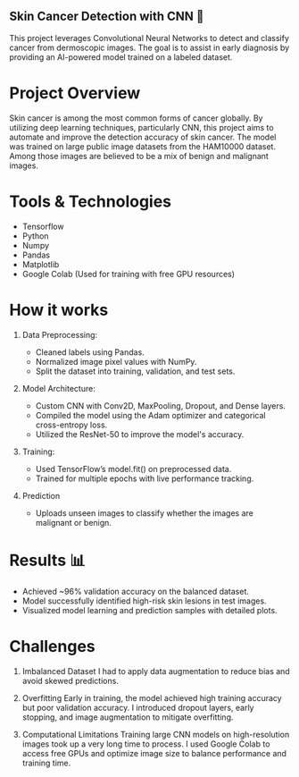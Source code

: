 ## Skin Cancer Detection with CNN 🧪


This project leverages Convolutional Neural Networks to detect and classify cancer from dermoscopic images. The goal is to assist in early diagnosis by providing an AI-powered model trained on a labeled dataset.

# Project Overview

Skin cancer is among the most common forms of cancer globally. By utilizing deep learning techniques, particularly CNN, this project aims to automate and improve the detection accuracy of skin cancer. The model was trained on large public image datasets from the HAM10000 dataset. Among those images are believed to be a mix of benign and malignant images.

# Tools & Technologies
- Tensorflow
- Python
- Numpy
- Pandas
- Matplotlib
- Google Colab (Used for training with free GPU resources)


# How it works

1. Data Preprocessing:
      - Cleaned labels using Pandas.
      - Normalized image pixel values with NumPy.
      - Split the dataset into training, validation, and test sets.

2. Model Architecture:
      - Custom CNN with Conv2D, MaxPooling, Dropout, and Dense layers.
      - Compiled the model using the Adam optimizer and categorical cross-entropy loss.
      - Utilized the ResNet-50 to improve the model's accuracy.

3. Training:
      - Used TensorFlow’s model.fit() on preprocessed data.
      - Trained for multiple epochs with live performance tracking.
  
4. Prediction
     - Uploads unseen images to classify whether the images are malignant or benign.
  


# Results 📊
  - Achieved ~96% validation accuracy on the balanced dataset.
  - Model successfully identified high-risk skin lesions in test images.
  - Visualized model learning and prediction samples with detailed plots.


# Challenges

1. Imbalanced Dataset
I had to apply data augmentation to reduce bias and avoid skewed predictions.

3. Overfitting
Early in training, the model achieved high training accuracy but poor validation accuracy. I introduced dropout layers, early stopping, and image augmentation to mitigate overfitting.

5. Computational Limitations
Training large CNN models on high-resolution images took up a very long time to process. I used Google Colab to access free GPUs and optimize image size to balance performance and training time.


